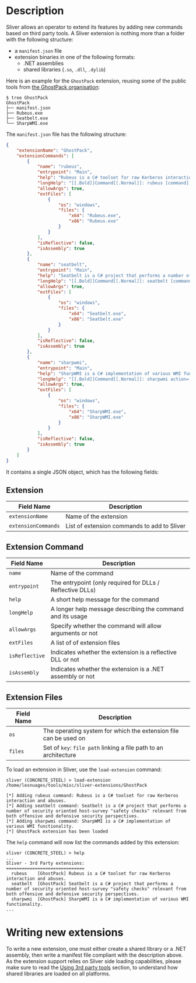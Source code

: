 # Description

Sliver allows an operator to extend its features by adding new commands based on third party tools.
A Sliver extension is nothing more than a folder with the following structure:

- a `manifest.json` file
- extension binaries in one of the following formats:
  - .NET assemblies
  - shared libraries (`.so`, `.dll`, `.dylib`)

Here is an example for the `GhostPack` extension, reusing some of the public tools from [the GhostPack organisation](https://github.com/GhostPack):

```
$ tree GhostPack
GhostPack
├── manifest.json
├── Rubeus.exe
├── Seatbelt.exe
└── SharpWMI.exe
```

The `manifest.json` file has the following structure:

```json
{
    "extensionName": "GhostPack",
    "extensionCommands": [
        {
            "name": "rubeus",
            "entrypoint": "Main",
            "help": "Rubeus is a C# toolset for raw Kerberos interaction and abuses.",
            "longHelp": "[[.Bold]]Command[[.Normal]]: rubeus [command] [options]\n[[.Bold]]About:[[.Normal]] Rubeus is a C# toolset for raw Kerberos interaction and abuses.\n\nRun [[.Bold]]rubeus /help[[.Normal]] to list all examples.",
            "allowArgs": true,
            "extFiles": [
                {
                    "os": "windows",
                    "files": {
                        "x64": "Rubeus.exe",
                        "x86": "Rubeus.exe"
                    }
                }
            ],
            "isReflective": false,
            "isAssembly": true
        },
        {
            "name": "seatbelt",
            "entrypoint": "Main",
            "help": "Seatbelt is a C# project that performs a number of security oriented host-survey \"safety checks\" relevant from both offensive and defensive security perspectives.",
            "longHelp": "[[.Bold]]Command[[.Normal]]: seatbelt [command] [options]\n[[.Bold]]About:[[.Normal]] Seatbelt is a C# project that performs a number of security oriented host-survey \"safety checks\" relevant from both offensive and defensive security perspectives.\n\nRun [[.Bold]]seatbelt /help[[.Normal]] to list all examples.",
            "allowArgs": true,
            "extFiles": [
                {
                    "os": "windows",
                    "files": {
                        "x64": "Seatbelt.exe",
                        "x86": "Seatbelt.exe"
                    }
                }
            ],
            "isReflective": false,
            "isAssembly": true
        },
        {
            "name": "sharpwmi",
            "entrypoint": "Main",
            "help": "SharpWMI is a C# implementation of various WMI functionality.",
            "longHelp": "[[.Bold]]Command[[.Normal]]: sharpwmi action=[action] query=[query] computername=[computername] [options]\n[[.Bold]]About:[[.Normal]] SharpWMI is a C# implementation of various WMI functionality. This includes local/remote WMI queries, remote WMI process creation through win32_process, and remote execution of arbitrary VBS through WMI event subscriptions. Alternate credentials are also supported for remote methods.",
            "allowArgs": true,
            "extFiles": [
                {
                    "os": "windows",
                    "files": {
                        "x64": "SharpWMI.exe",
                        "x86": "SharpWMI.exe"
                    }
                }
            ],
            "isReflective": false,
            "isAssembly": true
        }
    ]
}
```
It contains a single JSON object, which has the following fields:

## Extension

| Field Name | Description |
| ---------- | ----------- |
| `extensionName` | Name of the extension |
| `extensionCommands` | List of extension commands to add to Sliver |

## Extension Command

| Field Name | Description |
| ---------- | ----------- |
| `name` | Name of the command |
| `entrypoint` | The entrypoint (only required for DLLs / Reflective DLLs) |
| `help` | A short help message for the command |
| `longHelp` | A longer help message describing the command and its usage |
| `allowArgs` | Specify whether the command will allow arguments or not |
| `extFiles` | A list of of extension files |
| `isReflective` | Indicates whether the extension is a reflective DLL or not |
| `isAssembly` | Indicates whether the extension is a .NET assembly or not |

## Extension Files

| Field Name | Description |
| ---------- | ----------- |
| `os` | The operating system for which the extension file can be used on |
| `files` | Set of `key`: `file path` linking a file path to an architecture |

To load an extension in Sliver, use the `load-extension` command:

```
sliver (CONCRETE_STEEL) > load-extension /home/lesnuages/tools/misc/sliver-extensions/GhostPack

[*] Adding rubeus command: Rubeus is a C# toolset for raw Kerberos interaction and abuses.
[*] Adding seatbelt command: Seatbelt is a C# project that performs a number of security oriented host-survey "safety checks" relevant from both offensive and defensive security perspectives.
[*] Adding sharpwmi command: SharpWMI is a C# implementation of various WMI functionality.
[*] GhostPack extension has been loaded
```

The `help` command will now list the commands added by this extension:

```
sliver (CONCRETE_STEEL) > help
...
Sliver - 3rd Party extensions:
==============================
  rubeus    [GhostPack] Rubeus is a C# toolset for raw Kerberos interaction and abuses.
  seatbelt  [GhostPack] Seatbelt is a C# project that performs a number of security oriented host-survey "safety checks" relevant from both offensive and defensive security perspectives.
  sharpwmi  [GhostPack] SharpWMI is a C# implementation of various WMI functionality.
...
```

# Writing new extensions

To write a new extension, one must either create a shared library or a .NET assembly, then write a manifest file compliant with the description above.
As the extension support relies on Sliver side loading capabilities, please make sure to read the [Using 3rd party tools](https://github.com/BishopFox/sliver/wiki/Using-3rd-party-tools) section, to understand how shared libraries are loaded on all platforms.